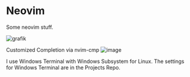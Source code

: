 # Neovim
Some neovim stuff.


![grafik](https://user-images.githubusercontent.com/85098415/209352326-5415f654-f366-4411-b4c6-8ce3009b371b.png)


Customized Completion via nvim-cmp
![image](https://user-images.githubusercontent.com/85098415/194372337-3096834f-2214-48f4-b943-b310f88935fb.png)


I use Windows Terminal with Windows Subsystem for Linux.
The settings for Windows Terminal are in the Projects Repo.
